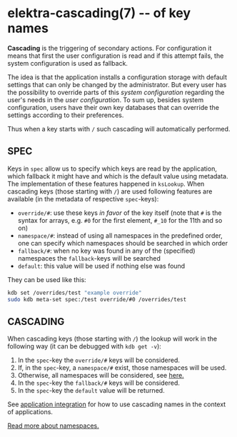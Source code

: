 # elektra-cascading(7) -- of key names

**Cascading** is the triggering of secondary actions.
For configuration it means that first the user configuration is read
and if this attempt fails, the system configuration is used as fallback.

The idea is that the application installs a configuration storage
with default settings that can only be changed by the administrator.
But every user has the possibility to override parts of this _system
configuration_ regarding the user's needs in the _user configuration_.
To sum up, besides system configuration, users have their own key
databases that can override the settings according to their preferences.

Thus when a key starts with `/` such cascading will automatically
performed.

## SPEC

Keys in `spec` allow us to specify which keys are read by the application,
which fallback it might have and which is the default value using
metadata. The implementation of these features happened in `ksLookup`.
When cascading keys (those starting with `/`) are used following features
are available (in the metadata of respective `spec`-keys):

- `override/#`: use these keys _in favor_ of the key itself (note that
  `#` is the syntax for arrays, e.g. `#0` for the first element,
  `#_10` for the 11th and so on)
- `namespace/#`: instead of using all namespaces in the predefined order,
  one can specify which namespaces should be searched in which order
- `fallback/#`: when no key was found in any of the (specified) namespaces
  the `fallback`-keys will be searched
- `default`: this value will be used if nothing else was found

They can be used like this:

```sh
kdb set /overrides/test "example override"
sudo kdb meta-set spec:/test override/#0 /overrides/test
```

## CASCADING

When cascading keys (those starting with `/`) the lookup will work in the
following way (it can be debugged with `kdb get -v`):

1. In the `spec`-key the `override/#` keys will be considered.
2. If, in the `spec`-key, a `namespace/#` exist, those namespaces
   will be used.
3. Otherwise, all namespaces will be considered, see
   [here.](/doc/help/elektra-namespaces.md)
4. In the `spec`-key the `fallback/#` keys will be considered.
5. In the `spec`-key the `default` value will be returned.

See [application integration](/doc/tutorials/application-integration.md)
for how to use cascading names in the context of applications.

[Read more about namespaces.](/doc/help/elektra-namespaces.md)
